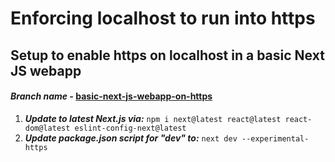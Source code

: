 # Enforcing localhost to run into https

## Setup to enable https on localhost in a basic Next JS webapp

#### ***Branch name -*** [basic-next-js-webapp-on-https](https://github.com/drcount-root/enforcing-https-in-localhost/tree/basic-next-js-webapp-on-https)

1. ***Update to latest Next.js via:*** `npm i next@latest react@latest react-dom@latest eslint-config-next@latest`
2. ***Update package.json script for "dev" to:*** `next dev --experimental-https`
